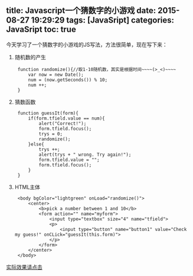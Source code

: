 title: Javascript一个猜数字的小游戏
date: 2015-08-27 19:29:29
tags: [JavaSript]
categories: JavaSript
toc: true 
---
今天学习了一个猜数字的小游戏的JS写法，方法很简单，现在写下来：
1. 随机数的产生

        function randomize(){//取1-10随机数，其实是根据时间~~~~(>_<)~~~~  
            var now = new Date();  
            num = (now.getSeconds()) % 10;  
            num ++;  
        }  
    
2. 猜数函数

        function guessIt(form){  
            if(form.tfield.value == num){  
                alert("Correct!");  
                form.tfield.focus();  
                trys = 0;  
                randomize();  
            }else{  
                trys ++;  
                alert(trys + " wrong. Try again!");  
                form.tfield.value = "";  
                form.tfield.focus();  
            }  
        } 
        
3. HTML主体

        <body bgColor="lightgreen" onLoad="randomize()">  
            <center>  
                <b>pick a number between 1 and 10</b>  
                <form action="" name="myform">  
                    <input type="textbox" size="4" name="tfield">  
                    <p>  
                        <input type="button" name="button1" value="Check my guess!" onCLick="guessIt(this.form)">  
                    </p>  
                </form>  
            </center>  
        </body> 
        
[实际效果请点击](http://www.cdyjy.uestc.edu.cn/uestc_la/GuessNum.html)